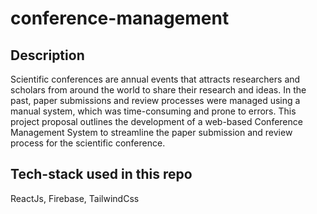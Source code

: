 # conference-management
## Description
Scientific conferences are annual events that attracts researchers and scholars from around the world to share their research and ideas. In the past, paper submissions and review processes were managed using a manual system, which was time-consuming and prone to errors. This project proposal outlines the development of a web-based Conference Management System to streamline the paper submission and review process for the scientific conference.
## Tech-stack used in this repo
ReactJs, Firebase, TailwindCss
